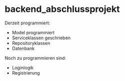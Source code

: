 # backend_abschlussprojekt
Derzeit programmiert:
- Model programmiert
- Serviceklassen geschrieben
- Repositoryklassen
- Datenbank

Noch zu programmieren sind:
- Loginlogik
- Registrierung 
